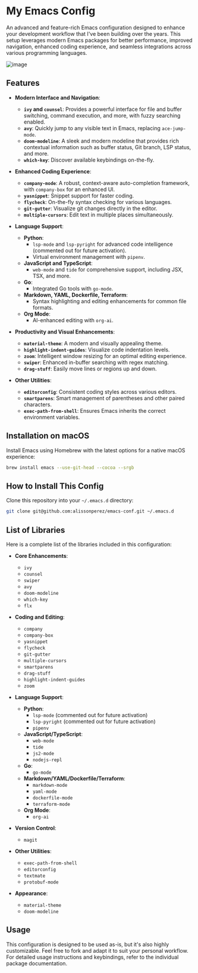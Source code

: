 # My Emacs Config

An advanced and feature-rich Emacs configuration designed to enhance your development workflow that I've been building over the years. This setup leverages modern Emacs packages for better performance, improved navigation, enhanced coding experience, and seamless integrations across various programming languages.

![image](https://github.com/user-attachments/assets/78528fce-d285-4353-b3a6-9980729c7761)

## Features

- **Modern Interface and Navigation**:
  - **`ivy` and `counsel`**: Provides a powerful interface for file and buffer switching, command execution, and more, with fuzzy searching enabled.
  - **`avy`**: Quickly jump to any visible text in Emacs, replacing `ace-jump-mode`.
  - **`doom-modeline`**: A sleek and modern modeline that provides rich contextual information such as buffer status, Git branch, LSP status, and more.
  - **`which-key`**: Discover available keybindings on-the-fly.

- **Enhanced Coding Experience**:
  - **`company-mode`**: A robust, context-aware auto-completion framework, with `company-box` for an enhanced UI.
  - **`yasnippet`**: Snippet support for faster coding.
  - **`flycheck`**: On-the-fly syntax checking for various languages.
  - **`git-gutter`**: Visualize git changes directly in the editor.
  - **`multiple-cursors`**: Edit text in multiple places simultaneously.

- **Language Support**:
  - **Python**:
    - `lsp-mode` and `lsp-pyright` for advanced code intelligence (commented out for future activation).
    - Virtual environment management with `pipenv`.
  - **JavaScript and TypeScript**:
    - `web-mode` and `tide` for comprehensive support, including JSX, TSX, and more.
  - **Go**:
    - Integrated Go tools with `go-mode`.
  - **Markdown, YAML, Dockerfile, Terraform**:
    - Syntax highlighting and editing enhancements for common file formats.
  - **Org Mode**:
    - AI-enhanced editing with `org-ai`.

- **Productivity and Visual Enhancements**:
  - **`material-theme`**: A modern and visually appealing theme.
  - **`highlight-indent-guides`**: Visualize code indentation levels.
  - **`zoom`**: Intelligent window resizing for an optimal editing experience.
  - **`swiper`**: Enhanced in-buffer searching with regex matching.
  - **`drag-stuff`**: Easily move lines or regions up and down.

- **Other Utilities**:
  - **`editorconfig`**: Consistent coding styles across various editors.
  - **`smartparens`**: Smart management of parentheses and other paired characters.
  - **`exec-path-from-shell`**: Ensures Emacs inherits the correct environment variables.

## Installation on macOS

Install Emacs using Homebrew with the latest options for a native macOS experience:

```bash
brew install emacs --use-git-head --cocoa --srgb
```

## How to Install This Config

Clone this repository into your `~/.emacs.d` directory:

```bash
git clone git@github.com:alissonperez/emacs-conf.git ~/.emacs.d
```

## List of Libraries

Here is a complete list of the libraries included in this configuration:

- **Core Enhancements**:
  - `ivy`
  - `counsel`
  - `swiper`
  - `avy`
  - `doom-modeline`
  - `which-key`
  - `flx`

- **Coding and Editing**:
  - `company`
  - `company-box`
  - `yasnippet`
  - `flycheck`
  - `git-gutter`
  - `multiple-cursors`
  - `smartparens`
  - `drag-stuff`
  - `highlight-indent-guides`
  - `zoom`

- **Language Support**:
  - **Python**:
    - `lsp-mode` (commented out for future activation)
    - `lsp-pyright` (commented out for future activation)
    - `pipenv`
  - **JavaScript/TypeScript**:
    - `web-mode`
    - `tide`
    - `js2-mode`
    - `nodejs-repl`
  - **Go**:
    - `go-mode`
  - **Markdown/YAML/Dockerfile/Terraform**:
    - `markdown-mode`
    - `yaml-mode`
    - `dockerfile-mode`
    - `terraform-mode`
  - **Org Mode**:
    - `org-ai`

- **Version Control**:
  - `magit`

- **Other Utilities**:
  - `exec-path-from-shell`
  - `editorconfig`
  - `textmate`
  - `protobuf-mode`

- **Appearance**:
  - `material-theme`
  - `doom-modeline`

## Usage

This configuration is designed to be used as-is, but it's also highly customizable. Feel free to fork and adapt it to suit your personal workflow. For detailed usage instructions and keybindings, refer to the individual package documentation.

